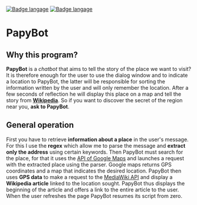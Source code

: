 [![Badge langage](https://img.shields.io/static/v1?label=langage&message=Français&color=blue)](https://github.com/GuillaumeStaub/PapyBot/blob/master/README_fr.md)
[![Badge langage](https://img.shields.io/static/v1?label=langage&message=English&color=blue)](https://github.com/GuillaumeStaub/PapyBot/blob/master/README.md)

# PapyBot

## Why this program?
**PapyBot** is a *chatbot* that aims to tell the story of the place we want to visit?
It is therefore enough for the user to use the dialog window and to indicate a location to PapyBot, the latter will be responsible for sorting the information written by the user and will only remember the location. After a few seconds of reflection he will display this place on a map and tell the story from [**Wikipedia**](https://fr.wikipedia.org/wiki/Wikipédia:Accueil_principal).
So if you want to discover the secret of the region near you, **ask to PapyBot**.

## General operation
First you have to retrieve **information about a place** in the user's message. For this I use the **regex** which allow me to parse the message and **extract only the address** using certain keywords. Then PapyBot must search for the place, for that it uses the [API of Google Maps](https://developers.google.com/places/web-service/details?hl=Language) and launches a request with the extracted place using the parser. Google maps returns GPS coordinates and a map that indicates the desired location. PapyBot then uses **GPS data** to make a request to the [MediaWiki API](https://www.mediawiki.org/w/api.php) and display a **Wikipedia article** linked to the location sought. PapyBot thus displays the beginning of the article and offers a link to the entire article to the user. When the user refreshes the page PapyBot resumes its script from zero.